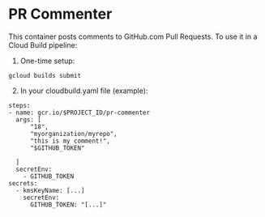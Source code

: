 # PR Commenter

This container posts comments to GitHub.com Pull Requests. To use it in a Cloud Build pipeline:

1. One-time setup:
```
gcloud builds submit
```

2. In your cloudbuild.yaml file (example):
```
steps:
- name: gcr.io/$PROJECT_ID/pr-commenter
  args: [
      "18",
      "myorganization/myrepo",
      "this is my comment!",
      "$GITHUB_TOKEN"
      
  ]
  secretEnv: 
    - GITHUB_TOKEN  
secrets:
  - kmsKeyName: [...]
    secretEnv: 
      GITHUB_TOKEN: "[...]"

```